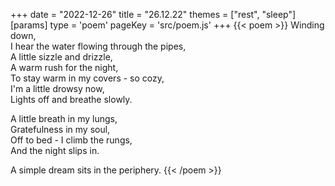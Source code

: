 +++
date = "2022-12-26"
title = "26.12.22"
themes = ["rest", "sleep"]
[params]
  type = 'poem'
  pageKey = 'src/poem.js'
+++
{{< poem >}}
Winding down,  
I hear the water flowing through the pipes,  
A little sizzle and drizzle,  
A warm rush for the night,  
To stay warm in my covers - so cozy,  
I'm a little drowsy now,  
Lights off and breathe slowly.  
  
A little breath in my lungs,  
Gratefulness in my soul,  
Off to bed - I climb the rungs,  
And the night slips in.  
  
A simple dream sits in the periphery.
{{< /poem >}}